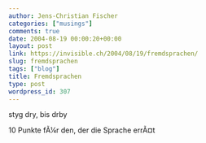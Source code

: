```yaml
---
author: Jens-Christian Fischer
categories: ["musings"]
comments: true
date: 2004-08-19 00:00:20+00:00
layout: post
link: https://invisible.ch/2004/08/19/fremdsprachen/
slug: fremdsprachen
tags: ["blog"]
title: Fremdsprachen
type: post
wordpress_id: 307
---
```


styg dry, bis drby

10 Punkte fÃ¼r den, der die Sprache errÃ¤t
